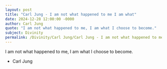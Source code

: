 ```yaml
---
layout: post
title: "Carl Jung - I am not what happened to me I am what"
date: 2024-12-28 12:00:00 -0000
author: Carl Jung
quote: "I am not what happened to me, I am what I choose to become."
subject: Divinity
permalink: /Divinity/Carl Jung/Carl Jung - I am not what happened to me I am what
---
```


I am not what happened to me, I am what I choose to become.

- Carl Jung

